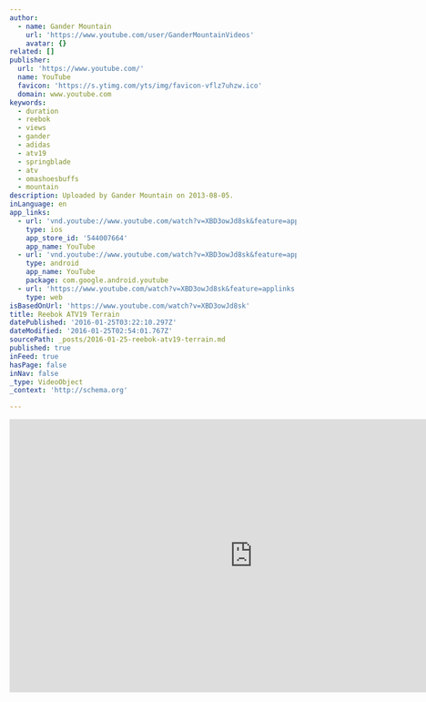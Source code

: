 ```yaml
---
author:
  - name: Gander Mountain
    url: 'https://www.youtube.com/user/GanderMountainVideos'
    avatar: {}
related: []
publisher:
  url: 'https://www.youtube.com/'
  name: YouTube
  favicon: 'https://s.ytimg.com/yts/img/favicon-vflz7uhzw.ico'
  domain: www.youtube.com
keywords:
  - duration
  - reebok
  - views
  - gander
  - adidas
  - atv19
  - springblade
  - atv
  - omashoesbuffs
  - mountain
description: Uploaded by Gander Mountain on 2013-08-05.
inLanguage: en
app_links:
  - url: 'vnd.youtube://www.youtube.com/watch?v=XBD3owJd8sk&feature=applinks'
    type: ios
    app_store_id: '544007664'
    app_name: YouTube
  - url: 'vnd.youtube://www.youtube.com/watch?v=XBD3owJd8sk&feature=applinks'
    type: android
    app_name: YouTube
    package: com.google.android.youtube
  - url: 'https://www.youtube.com/watch?v=XBD3owJd8sk&feature=applinks'
    type: web
isBasedOnUrl: 'https://www.youtube.com/watch?v=XBD3owJd8sk'
title: Reebok ATV19 Terrain
datePublished: '2016-01-25T03:22:10.297Z'
dateModified: '2016-01-25T02:54:01.767Z'
sourcePath: _posts/2016-01-25-reebok-atv19-terrain.md
published: true
inFeed: true
hasPage: false
inNav: false
_type: VideoObject
_context: 'http://schema.org'

---
```

<iframe src="https://cdn.embedly.com/widgets/media.html?src=https%3A%2F%2Fwww.youtube.com%2Fembed%2FXBD3owJd8sk%3Ffeature%3Doembed&amp;url=https%3A%2F%2Fwww.youtube.com%2Fwatch%3Fv%3DXBD3owJd8sk&amp;image=https%3A%2F%2Fi.ytimg.com%2Fvi%2FXBD3owJd8sk%2Fhqdefault.jpg&amp;key=b7d04c9b404c499eba89ee7072e1c4f7&amp;type=text%2Fhtml&amp;schema=youtube" width="854" height="480" scrolling="no" frameborder="0" allowfullscreen="allowfullscreen" style=""></iframe>